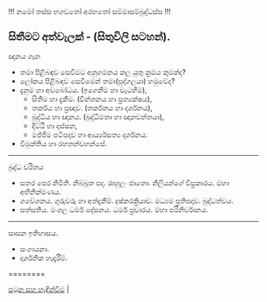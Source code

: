 !!! නමෝ තස්ස භගවතෝ අරහතෝ සම්මාසම්බුද්ධස්ස !!!
## සිතීමට අත්වැලක් - (සිතුවිලි සටහන්).

ඥානය ගැන
- තමා පිළිබඳව සෙවීමට අනුගමනය කල යුතු ක්‍රමය කුමක්ද?
- ලෝකය පිළිබඳව සෙවීමෙන් තමා(පුද්ගලයා) හමුවේද?
- දැනුම හා අවබෝධය. (ඉගෙනීම හා වැටහීම),
  - සිතීම හා දැකීම.  (චින්තනය හා ප්‍රත්‍යක්ෂය),
  - තර්කය හා ප්‍රඥාව. (තර්කනය හා දර්ශනය),
  - බුද්ධිය හා ඥානය. (බුද්ධිමතා හා ඥානවන්තයා),
  - දිට්ඨි හා දස්සන,
  - මජ්ජිම පටිපදාව හා ආර්ය්‍යසත්‍ය දර්ශනය.
- විමුක්තිය හා රහතන්වහන්සේ.

-------
බුද්ධ චරිතය
- සතර පෙර නිමිති. නිබ්බුත පද. රාහුලං ජාතො. නිලියන්ගේ විප්‍රකාරය. මහා අභිනික්මණය.
- ගවේශනය. ගුරුවරු හා අත්දැකීම්. දුෂ්කරක්‍රියාව. මධ්‍යම ප්‍රතිපදාව. බුද්ධත්වය.
- සත්සතිය. මංගල ධර්ම දේසනය. ධර්ම ප්‍රචාරය. මහා පරිනිර්වානය.

-------
සාසන ඉතිහාසය.
- සංගායනා.
- දාර්ශනික හැදෑරීම්.

========


[පටුන සහ හැඳින්වීම](/page0.md) |
